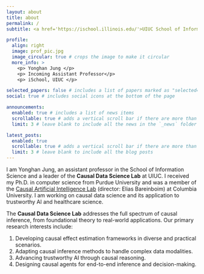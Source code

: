 ```yaml
---
layout: about
title: about
permalink: /
subtitle: <a href='https://ischool.illinois.edu/'>UIUC School of Information Science</a>

profile:
  align: right
  image: prof_pic.jpg
  image_circular: true # crops the image to make it circular
  more_info: >
    <p> Yonghan Jung </p>
    <p> Incoming Assistant Professor</p>
    <p> iSchool, UIUC </p>

selected_papers: false # includes a list of papers marked as "selected={true}"
social: true # includes social icons at the bottom of the page

announcements:
  enabled: true # includes a list of news items
  scrollable: true # adds a vertical scroll bar if there are more than 3 news items
  limit: 3 # leave blank to include all the news in the `_news` folder

latest_posts:
  enabled: true
  scrollable: true # adds a vertical scroll bar if there are more than 3 new posts items
  limit: 3 # leave blank to include all the blog posts
---
```


I am Yonghan Jung, an assistant professor in the School of Information Science and a leader of the **Causal Data Science Lab** at UIUC. I received my Ph.D. in computer science from Purdue University and was a member of the <a href='https://causalai.net/'>Causal Artificial Intelligence Lab</a> (director: Elias Bareinboim) at Columbia University. I am working on causal data science and its application to trustworthy AI and healthcare science.

The **Causal Data Science Lab** addresses the full spectrum of causal inference, from foundational theory to real-world applications. Our primary research interests include:
1. Developing causal effect estimation frameworks in diverse and practical scenarios. 
2. Adapting causal inference methods to handle complex data modalities. 
3. Advancing trustworthy AI through causal reasoning.
4. Designing causal agents for end-to-end inference and decision-making.

<!-- Link to your social media connections, too. This theme is set up to use [Font Awesome icons](https://fontawesome.com/) and [Academicons](https://jpswalsh.github.io/academicons/), like the ones below. Add your Facebook, Twitter, LinkedIn, Google Scholar, or just disable all of them. -->
